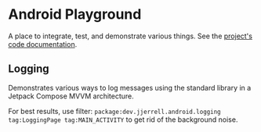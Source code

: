 # Android Playground

A place to integrate, test, and demonstrate various things. See the [project's code documentation](https://jjerrell.github.io/AndroidPlaygroundPages/). 

## Logging

Demonstrates various ways to log messages using the standard library in a Jetpack Compose MVVM architecture.

For best results, use filter: `package:dev.jjerrell.android.logging tag:LoggingPage tag:MAIN_ACTIVITY` to get rid of the background noise.
